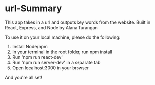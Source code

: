 # url-Summary

This app takes in a url and outputs key words from the website. 
Built in React, Express, and Node by Alana Turangan

To use it on your local machine, please do the following: 

1. Install Node/npm 
2. In your terminal in the root folder, run npm install 
3. Run 'npm run react-dev'
4. Run 'npm run server-dev' in a separate tab
5. Open localhost:3000 in your browser

And you're all set!


